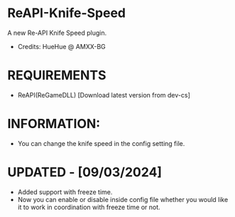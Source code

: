 # ReAPI-Knife-Speed

A new Re-API Knife Speed plugin.
- Credits:
        HueHue @ AMXX-BG

# REQUIREMENTS

-  ReAPI(ReGameDLL) [Download latest version from dev-cs]

# INFORMATION:
- You can change the knife speed in the config setting file.

# UPDATED - [09/03/2024]

- Added support with freeze time.
- Now you can enable or disable inside config file whether you would like it to work in coordination with freeze time or not.
